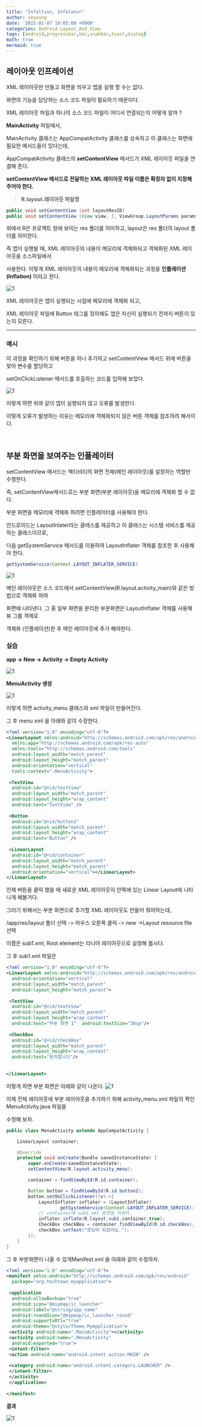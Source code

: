 ```yaml
---
title: "Infaltion, Infalator"
author: seyoung
date: '2022-01-07 19:05:00 +0900'
categories: Android Layout_And_View 
tags: [android,progressbar,bar,snakbar,toast,dialog]
math: true
mermaid: true
---
```

## 레이아웃 인프레이션

XML 레이아웃만 만들고 화면을 띄우고 앱을 실행 할 수는 없다. 

화면의 기능을 담당하는 소스 코드 파일이 필요하기 때문이다. 

XML 레이아웃 파일과 하나의 소스 코드 파일이 어디서 연결되는지 어떻게 알까 ?

**MainActivity** 파일에서,

MainActivity 클래스는 AppCompatActivity 클래스를 상속하고 이 클래스는 화면에 필요한 메서드들이 있다는데,

 AppCompatActivity 클래스의  **setContentView** 메서드가 XML 레이아웃 파일을 연결해 준다.

**setContentView 메서드로 전달하는 XML 레이아웃 파일 이름은 확장자 없이 지정해 주어야 한다.**

> **R.layout.레이아웃 파일명**

```java 
public void setContentView (int layoutResID)
public void setContentView (View view, [, ViewGroup.LayoutParams params])
```

위에서 R은 프로젝트 창에 보이는 res 폴더를 의미하고, layout은 res 폴더의 layout 폴더를 의미한다.

즉 앱이 실행될 때, XML 레이아웃의 내용이 메모리에 객체화되고 객체화된 XML 레이아웃을 소스파일에서

사용한다. 이렇게 XML 레이아웃의 내용이 메모리에 객체화되는 과정을 **인플레이션(Inflation)** 이라고 한다.

![1](https://user-images.githubusercontent.com/54762273/148519699-732cfdfd-423a-403d-bc7d-b5f91272dc1a.jpg)


XML 레이아웃은 앱이 실행되는 시점에 메모리에 객체화 되고, 

XML 레이아웃 파일에 Button 태그를 정의해도 앱은 자신이 실행되기 전까지 버튼이 있는지 모른다. 

---

### 예시 

이 과정을 확인하기 위해 버튼을 하나 추가하고 setContentView 메서드 위에 버튼을 찾아 변수를 할당하고

setOnClickListener 메서드를 호출하는 코드를 입력해 보았다.

![1](https://user-images.githubusercontent.com/54762273/148520301-37497101-be4c-4ef7-8880-efd494a874bc.PNG)

이렇게 하면 위와 같이 앱이 실행되지 않고 오류를 발생한다. 

이렇게 오류가 발생하는 이유는 메모리에 객체화되지 않은 버튼 객체를 참조하려 해서이다.

<br>

## 부분 화면을 보여주는 인플레이터

setContentView 메서드는 액티비티의 화면 전체(메인 레이아웃)를 설정하는 역할만 수행한다.

즉, setContentView메서드로는 부분 화면(부분 레이아웃)을 메모리에 객체화 할 수 없다.

부분 화면을 메모리에 객체화 하려면 인플레이터를 사용해야 한다.

안드로이드는 LayoutInlater라는 클레스를 제공하고 이 클래스는 시스템 서비스를 제공하는 클래스이므로, 

다음 getSystemService 메서드를 이용하여 LayoutInflater 객체를 참조한 후 사용해야 한다.

```java
getSystemService(Context.LAYOUT_INFLATER_SERVICE)
```

![1](https://user-images.githubusercontent.com/54762273/148522052-2201536e-90d2-4b4f-98b6-4017c2a7d0e3.jpg)

메인 레이아웃은 소스 코드에서 setContentView(R.layout.activity_main)와 같은 방법으로 객체화 하여

화면에 나타낸다. 그 중 일부 화면을 분리한 부분화면은 LayoutInflater 객체를 사용해 뷰 그룹 객체로 

객체화 (인플레이션)한 후 메인 레이아웃에 추가 해야한다. 

### 실습

**app -> New -> Activity -> Empty Activity**

![1](https://user-images.githubusercontent.com/54762273/148522730-e4dddb9e-46d4-4e7a-a934-d525d8db35e4.jpg)

**MenuActivity 생성**

![1](https://user-images.githubusercontent.com/54762273/148522896-05bb11b4-f9ec-40cc-9477-840fb60a5c39.PNG)


이렇게 하면 activity_menu 클래스와 xml 파일이 만들어진다.  


그 후 menu xml 을 아래와 같이 수정한다.

``` xml
<?xml version="1.0" encoding="utf-8"?>  
<LinearLayout xmlns:android="http://schemas.android.com/apk/res/android"  
  xmlns:app="http://schemas.android.com/apk/res-auto"  
  xmlns:tools="http://schemas.android.com/tools"  
  android:layout_width="match_parent"  
  android:layout_height="match_parent"  
  android:orientation="vertical"  
  tools:context=".MenuActivity">  
  
 <TextView  
  android:id="@+id/textView"  
  android:layout_width="match_parent"  
  android:layout_height="wrap_content"  
  android:text="TextView" />  
  
 <Button  
  android:id="@+id/button2"  
  android:layout_width="match_parent"  
  android:layout_height="wrap_content"  
  android:text="Button" />  
  
 <LinearLayout  
  android:id="@+id/container"  
  android:layout_width="match_parent"  
  android:layout_height="match_parent"  
  android:orientation="vertical"></LinearLayout>  
</LinearLayout>
```

인제 버튼을  클릭 했을 때 새로운 XML 레이아웃이 안쪽에 있는 Linear Layout에 나타나게 해볼거다.

그러기 위해서는 부분 화면으로 추가할 XML 레이아웃도 만들어 줘야하는데, 

/app/res/layout 폴더 선택 -> 마우스 오른쪽 클릭 -> new ->Layout resource file 선택

이름은 sub1.xml, Root element는 리니어 레이아웃으로 설정해 봅시다. 

그 후 sub1.xml 파일은 

```xml
<?xml version="1.0" encoding="utf-8"?>  
<LinearLayout xmlns:android="http://schemas.android.com/apk/res/android"  
  android:orientation="vertical"  
  android:layout_width="match_parent"  
  android:layout_height="match_parent">  
  
 <TextView  
  android:id="@+id/textView"  
  android:layout_width="match_parent"  
  android:layout_height="wrap_content"  
  android:text="부분 화면 1"  android:textSize="30sp"/>  
  
 <CheckBox  
  android:id="@+id/checkBox"  
  android:layout_width="match_parent"  
  android:layout_height="wrap_content"  
  android:text="동의합니다"/>  
  
  
</LinearLayout>
```
이렇게 하면 부분 화면은 아래와 같이 나온다. 
![1](https://user-images.githubusercontent.com/54762273/148524308-7ec352cd-6aa5-490c-b2eb-b0c4f77c2528.PNG)

이제 전체 레이아웃에 부분 레이아웃을 추가하기 위해 activity_menu.xml 파일의 짝인 MenuActivity.java 파일을

수정해 보자.

```java
public class MenuActivity extends AppCompatActivity {

    LinearLayout container;

    @Override
    protected void onCreate(Bundle savedInstanceState) {
        super.onCreate(savedInstanceState);
        setContentView(R.layout.activity_menu);

        container = findViewById(R.id.container);

        Button button = findViewById(R.id.button2);
        button.setOnClickListener((v)->{
            LayoutInflater inflater = (LayoutInflater)
                    getSystemService(Context.LAYOUT_INFLATER_SERVICE);
            // container에 sub1 xml 화면을 띄워라.
            inflater.inflate(R.layout.sub1,container,true);
            CheckBox checkBox = container.findViewById(R.id.checkBox);
            checkBox.setText("로딩이 되었어요.");
        });
    }
}
```

그 후 부분화면이 나올 수 있게Manifest.xml 을 아래와 같이 수정하자.

```xml
<?xml version="1.0" encoding="utf-8"?>  
<manifest xmlns:android="http://schemas.android.com/apk/res/android"  
  package="org.techtown.myapplication">  
  
 <application  
  android:allowBackup="true"  
  android:icon="@mipmap/ic_launcher"  
  android:label="@string/app_name"  
  android:roundIcon="@mipmap/ic_launcher_round"  
  android:supportsRtl="true"  
  android:theme="@style/Theme.MyApplication">  
 <activity android:name=".MainActivity"></activity>  
 <activity android:name=".MenuActivity"  
  android:exported="true">  
 <intent-filter>  
 <action android:name="android.intent.action.MAIN" />  
  
 <category android:name="android.intent.category.LAUNCHER" />  
 </intent-filter>  
 </activity>  
 </application>  
  
</manifest>
```

**결과**

![1](https://user-images.githubusercontent.com/54762273/148527598-e006ac25-f360-498f-ae05-37bbe2865bbd.PNG)
